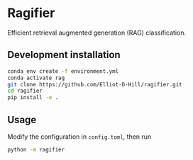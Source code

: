 # Ragifier

Efficient retrieval augmented generation (RAG) classification.

## Development installation

```bash
conda env create -f environment.yml
conda activate rag
git clone https://github.com/Elliot-D-Hill/ragifier.git
cd ragifier
pip install -e .
```

## Usage

Modify the configuration in `config.toml`, then run

```bash
python -m ragifier
```

